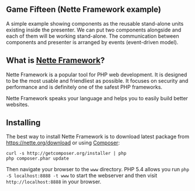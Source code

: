 Game Fifteen (Nette Framework example)
--------------------------------------

A simple example showing components as the reusable stand-alone units existing
inside the presenter. We can put two components alongside and each of them
will be working stand-alone. The communication between components and
presenter is arranged by events (event-driven model).


What is [Nette Framework](https://nette.org)?
--------------------------------------------

Nette Framework is a popular tool for PHP web development. It is designed to be
the most usable and friendliest as possible. It focuses on security and
performance and is definitely one of the safest PHP frameworks.

Nette Framework speaks your language and helps you to easily build better websites.


Installing
----------

The best way to install Nette Framework is to download latest package
from https://nette.org/download or using [Composer](https://doc.nette.org/composer):

	curl -s http://getcomposer.org/installer | php
	php composer.phar update

Then navigate your browser to the `www` directory. PHP 5.4 allows
you run `php -S localhost:8888 -t www` to start the webserver and
then visit `http://localhost:8888` in your browser.
